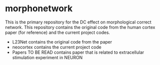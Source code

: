 # morphonetwork
This is the primary repository for the DC effect on morphological correct network. This repository contains the original code from the human cortex paper (for reference) and the current project codes. 
-   L23Net contains the original code from the paper
-   neocortex contains the current project code 
-   Papers TO BE READ contains paper that is related to extracellular stimulation experiment in NEURON
